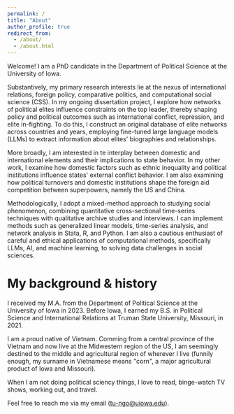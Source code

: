 ```yaml
---
permalink: /
title: "About"
author_profile: true
redirect_from: 
  - /about/
  - /about.html
---
```


Welcome! I am a PhD candidate in the Department of Political Science at the University of Iowa. 

Substantively, my primary research interests lie at the nexus of international relations, foreign policy, comparative politics, and computational social science (CSS). In my ongoing dissertation project, I explore how networks of political elites influence constraints on the top leader, thereby shaping policy and political outcomes such as international conflict, repression, and elite in-fighting. To do this, I construct an original database of elite networks across countries and years, employing fine-tuned large language models (LLMs) to extract information about elites' biographies and relationships.

More broadly, I am interested in te interplay between domestic and international elements and their implications to state behavior. In my other work, I examine how domestic factors such as ethnic inequality and political institutions influence states' external conflict behavior. I am also examining how political turnovers and domestic institutions shape the foreign aid competition between superpowers, namely the US and China.

Methodologically, I adopt a mixed-method approach to studying social phenomenon, combining quantitative cross-sectional time-series techniques with qualitative archive studies and interviews. I can implement methods such as generalized linear models, time-series analysis, and network analysis in Stata, R, and Python. I am also a cautious enthusiast of careful and ethical applications of computational methods, specifically LLMs, AI, and machine learning, to solving data challenges in social sciences.

My background & history
========
I received my M.A. from the Department of Political Science at the University of Iowa in 2023. Before Iowa, I earned my B.S. in Political Science and International Relations at Truman State University, Missouri, in 2021.

I am a proud native of Vietnam. Comming from a central province of the Vietnam and now live at the Midwestern region of the US, I am seemingly destined to the middle and agricultural region of wherever I live (funnily enough, my surname in Vietnamese means "corn", a major agricultural product of Iowa and Missouri). 

When I am not doing political sciency things, I love to read, binge-watch TV shows, working out, and travel.

Feel free to reach me via my email (tu-ngo@uiowa.edu).
